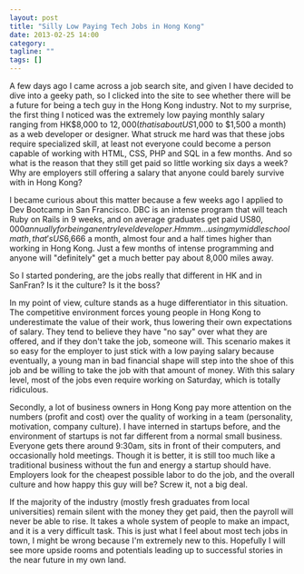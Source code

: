 ```yaml
---
layout: post
title: "Silly Low Paying Tech Jobs in Hong Kong"
date: 2013-02-25 14:00
category:
tagline: ""
tags: []
---
```


A few days ago I came across a job search site, and given I have decided to dive into a geeky path, so I clicked into the site to see whether there will be a future for being a tech guy in the Hong Kong industry. Not to my surprise, the first thing I noticed was the extremely low paying monthly salary ranging from HK$8,000 to $12,000 (that is about US$1,000 to $1,500 a month) as a web developer or designer. What struck me hard was that these jobs require specialized skill, at least not everyone could become a person capable of working with HTML, CSS, PHP and SQL in a few months. And so what is the reason that they still get paid so little working six days a week? Why are employers still offering a salary that anyone could barely survive with in Hong Kong?

I became curious about this matter because a few weeks ago I applied to Dev Bootcamp in San Francisco. DBC is an intense program that will teach Ruby on Rails in 9 weeks, and on average graduates get paid US$80,000 annually for being an entry level developer. Hmmm...using my middle school math, that's US$6,666 a month, almost four and a half times higher than working in Hong Kong. Just a few months of intense programming and anyone will "definitely" get a much better pay about 8,000 miles away.

So I started pondering, are the jobs really that different in HK and in SanFran? Is it the culture? Is it the boss?

In my point of view, culture stands as a huge differentiator in this situation. The competitive environment forces young people in Hong Kong to underestimate the value of their work, thus lowering their own expectations of salary. They tend to believe they have "no say" over what they are offered, and if they don't take the job, someone will. This scenario makes it so easy for the employer to just stick with a low paying salary because eventually, a young man in bad financial shape will step into the shoe of this job and be willing to take the job with that amount of money. With this salary level, most of the jobs even require working on Saturday, which is totally ridiculous.

Secondly, a lot of business owners in Hong Kong pay more attention on the numbers (profit and cost) over the quality of working in a team (personality, motivation, company culture). I have interned in startups before, and the environment of startups is not far different from a normal small business. Everyone gets there around 9:30am, sits in front of their computers, and occasionally hold meetings. Though it is better, it is still too much like a traditional business without the fun and energy a startup should have. Employers look for the cheapest possible labor to do the job, and the overall culture and how happy this guy will be? Screw it, not a big deal.

If the majority of the industry (mostly fresh graduates from local universities) remain silent with the money they get paid, then the payroll will never be able to rise. It takes a whole system of people to make an impact, and it is a very difficult task. This is just what I feel about most tech jobs in town, I might be wrong because I'm extremely new to this. Hopefully I will see more upside rooms and potentials leading up to successful stories in the near future in my own land.
